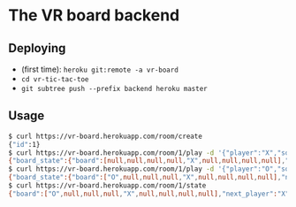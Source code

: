 # The VR board backend

## Deploying
- (first time): `heroku git:remote -a vr-board`
- `cd vr-tic-tac-toe`
- `git subtree push --prefix backend heroku master`

## Usage
```bash
$ curl https://vr-board.herokuapp.com/room/create
{"id":1}
$ curl https://vr-board.herokuapp.com/room/1/play -d '{"player":"X","square":4}' -H 'Content-Type: application/json'
{"board_state":{"board":[null,null,null,null,"X",null,null,null,null],"next_player":"O","winning_player":null},"message":"Success","success":true}
$ curl https://vr-board.herokuapp.com/room/1/play -d '{"player":"O","square":0}' -H 'Content-Type: application/json'
{"board_state":{"board":["O",null,null,null,"X",null,null,null,null],"next_player":"X","winning_player":null},"message":"Success","success":true}
$ curl https://vr-board.herokuapp.com/room/1/state
{"board":["O",null,null,null,"X",null,null,null,null],"next_player":"X","winning_player":null}
```
